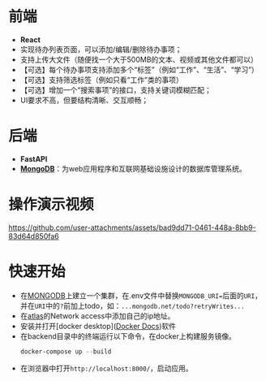 # 前端

- **React**
- 实现待办列表页面，可以添加/编辑/删除待办事项；
- 支持上传大文件（随便找一个大于500MB的文本、视频或其他文件都可以）
- 【可选】每个待办事项支持添加多个“标签”（例如“工作”、“生活”、“学习”）
- 【可选】支持筛选标签（例如只看“工作”类的事项）
- 【可选】增加一个“搜索事项”的接口，支持关键词模糊匹配；
- UI要求不高，但要结构清晰、交互顺畅；

# 后端

- **FastAPI**
- [**MongoDB**](https://www.mongodb.com/zh-cn)：为web应用程序和互联网基础设施设计的数据库管理系统。

# 操作演示视频



https://github.com/user-attachments/assets/bad9dd71-0461-448a-8bb9-83d64d850fa6



# 快速开始  


- 在[MONGODB](https://www.mongodb.com/)上建立一个集群，在.env文件中替换`MONGODB_URI=`后面的`URI`，并在`URI`中的`?`前加上todo，如：`...mongodb.net/todo?retryWrites...`
- 在[atlas](https://cloud.mongodb.com/v2/68aa8af742cc0533dc0d9caa#/security/network/accessList)的Network access中添加自己的ip地址。
- 安装并打开[docker desktop]([Docker Docs](https://docs.docker.com/))软件
- 在backend目录中的终端运行以下命令，在docker上构建服务镜像。  
	```powershell  
	docker-compose up --build  
	```  
- 在浏览器中打开`http://localhost:8000/`，启动应用。
